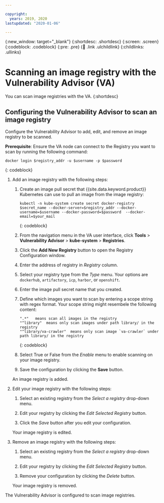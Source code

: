 ```yaml
---

copyright:
  years: 2019, 2020
lastupdated: "2020-01-06"

---
```


{:new_window: target="_blank"}
{:shortdesc: .shortdesc}
{:screen: .screen}
{:codeblock: .codeblock}
{:pre: .pre}
{:child: .link .ulchildlink}
{:childlinks: .ullinks}

# Scanning an image registry with the Vulnerability Advisor (VA)

You can scan image registries with the VA.
{:shortdesc}

## Configuring the Vulnerability Advisor to scan an image registry

Configure the Vulnerability Advisor to add, edit, and remove an image registry to be scanned.

**Prerequisite**: Ensure the VA node can connect to the Registry you want to scan by running the following command:
    
   ```
   docker login $registry_addr -u $username -p $password
   ```
   {: codeblock}

1. Add an image registry with the following steps:

     1. Create an image pull secret that {{site.data.keyword.product}} Kubernetes can use to pull an image from the image registry:
         ```
         kubectl -n kube-system create secret docker-registry $secret_name --docker-server=$registry_addr --docker-username=$username --docker-password=$password  --docker-email=$your_mail
         ```
         {: codeblock}

     2. From the navigation menu in the VA user interface, click **Tools** > **Vulnerability Advisor** > **kube-system** > **Registries**.

     3. Click the **Add New Registry** button to open the Registry Configuration window.

     4. Enter the address of registry in _Registry_ column.

     5. Select your registry type from the _Type_ menu. Your options are `dockerhub`, `artifactory`, `icp`, `harbor`, or `openshift`.

     6. Enter the image pull secret name that you created.

     7. Define which images you want to scan by entering a scope string with regex format. Your scope string might resembele the following content:

         ```
         ".*"   means scan all images in the registry
         "^library"  means only scan images under path library/ in the registry
         "^library/va-crawler"  means only scan image `va-crawler` under path library/ in the registry
         ```
         {: codeblock}

     8. Select True or False from the _Enable_ menu to enable scanning on your image registry.

     9. Save the configuration by clicking the **Save** button.

     An image registry is added.

2. Edit your image registry with the following steps:

     1. Select an existing registry from the _Select a registry_ drop-down menu.

     2. Edit your registry by clicking the _Edit Selected Registry_ button.

     3. Click the _Save_ button after you edit your configuration.

     Your image registry is edited.

3. Remove an image registry with the following steps:

     1. Select an existing registry from the _Select a registry_ drop-down menu.

     2. Edit your registry by clicking the _Edit Selected Registry_ button.

     3. Remove your configuration by clicking the _Delete_ button.

     Your image registry is removed.

The Vulnerability Advisor is configured to scan image registries.
